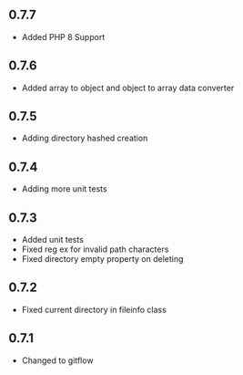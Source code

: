 0.7.7
-----
- Added PHP 8 Support

0.7.6
-----
- Added array to object and object to array data converter

0.7.5
-----
- Adding directory hashed creation

0.7.4
-----
- Adding more unit tests

0.7.3
-----
- Added unit tests
- Fixed reg ex for invalid path characters
- Fixed directory empty property on deleting

0.7.2
-----
- Fixed current directory in fileinfo class

0.7.1
-----
- Changed to gitflow
